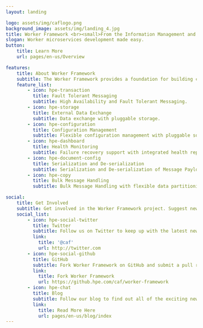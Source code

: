 ```yaml
---
layout: landing

logo: assets/img/caflogo.png
background_image: assets/img/landing_4.jpg
title: Worker Framework <br><small>From the Information Management and Governance Research and Development Team at Hewlett Packard Enterprise</small>
slogan: Worker microservices development made easy.
button:
    title: Learn More
    url: pages/en-us/Overview

features:
    title: About Worker Framework
    subtitle: The Worker Framework provides a foundation for building cross-platform, cloud-ready, distributed data-processing microservices (workers).
    feature_list:
        - icon: hpe-transaction 
          title: Fault Tolerant Messaging
          subtitle: High Availability and Fault Tolerant Messaging.
        - icon: hpe-storage
          title: External Data Exchange
          subtitle: Data exchange with pluggable storage.
        - icon: hpe-configuration
          title: Configuration Management
          subtitle: Flexible configuration management with pluggable sources.
        - icon: hpe-dashboard
          title: Health Monitoring
          subtitle: Failure recovery support with integrated health reporting.
        - icon: hpe-document-config
          title: Serialization and De-serialization
          subtitle: Serialization and De-serialization of Message Payload.
        - icon: hpe-copy
          title: Bulk Message Handling
          subtitle: Bulk Message Handling with flexible data partitioning.

social:
    title: Get Involved
    subtitle: Get involved in the Worker Framework project. Suggest new features, report issues or take part in development.
    social_list:
        - icon: hpe-social-twitter
          title: Twitter
          subtitle: Follow us on Twitter to keep up with the latest news and updates from the team or to get in touch with us!
          link:
            title: '@caf'
            url: http://twitter.com
        - icon: hpe-social-github
          title: GitHub
          subtitle: Fork Worker Framework on GitHub and submit a pull request to help contribute to the project! Or if you have discovered an issue, report it to us.
          link:
            title: Fork Worker Framework
            url: https://github.hpe.com/caf/worker-framework
        - icon: hpe-chat
          title: Blog
          subtitle: Follow our blog to find out all of the exciting news and announcements regarding Worker Framework.
          link:
            title: Read More Here
            url: pages/en-us/blog/index
---
```

